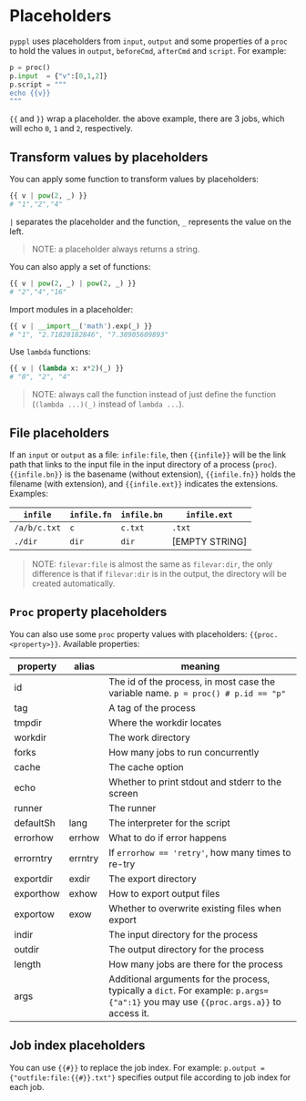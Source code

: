 # Placeholders
<!-- toc -->

`pyppl` uses placeholders from `input`, `output` and some properties of a `proc` to hold the values in `output`, `beforeCmd`, `afterCmd` and `script`. For example:
```python
p = proc()
p.input  = {"v":[0,1,2]}
p.script = """
echo {{v}}
"""
```
`{{` and `}}` wrap a placeholder. the above example, there are 3 jobs, which will echo `0`, `1` and `2`, respectively. 

## Transform values by placeholders
You can apply some function to transform values by placeholders:
```python
{{ v | pow(2, _) }}
# "1","2","4"
```
`|` separates the placeholder and the function, `_` represents the value on the left.
> NOTE: a placeholder always returns a string.

You can also apply a set of functions:
```python
{{ v | pow(2, _) | pow(2, _) }}
# "2","4","16"
```

Import modules in a placeholder:
```python
{{ v | __import__('math').exp(_) }}
# "1", "2.71828182846", "7.38905609893"
```

Use `lambda` functions:
```python
{{ v | (lambda x: x*2)(_) }}
# "0", "2", "4"
```
> NOTE: always call the function instead of just define the function (`(lambda ...)(_)` instead of `lambda ...`).

## File placeholders
If an `input` or `output` as a file: `infile:file`, then `{{infile}}` will be the link path that links to the input file in the input directory of a process (`proc`). `{{infile.bn}}` is the basename (without extension), `{{infile.fn}}` holds the filename (with extension), and `{{infile.ext}}` indicates the extensions. Examples:

|`infile`    |`infile.fn`   |`infile.bn`    | `infile.ext`|
|------------|--------------|---------------|-------------|
|`/a/b/c.txt`|`c`           |`c.txt`        | `.txt`      |
|`./dir`     |`dir`         |`dir`          | [EMPTY STRING]     |

>NOTE: `filevar:file` is almost the same as `filevar:dir`, the only difference is that if `filevar:dir` is in the output, the directory will be created automatically.

## `Proc` property placeholders
You can also use some `proc` property values with placeholders: `{{proc.<property>}}`. Available properties:

| property     | alias   |meaning               |
|--------------|---------|----------------------|
|id|| The id of the process, in most case the variable name. `p = proc() # p.id == "p"`|
|tag||A tag of the process|
|tmpdir||Where the workdir locates|
|workdir||The work directory|
|forks||How many jobs to run concurrently|
|cache||The cache option|
|echo||Whether to print stdout and stderr to the screen|
|runner||The runner|
|defaultSh|lang|The interpreter for the script|
|errorhow|errhow|What to do if error happens|
|errorntry|errntry|If `errorhow == 'retry'`, how many times to re-try|
|exportdir|exdir|The export directory|
|exporthow|exhow|How to export output files|
|exportow|exow|Whether to overwrite existing files when export|
|indir||The input directory for the process|
|outdir||The output directory for the process|
|length||How many jobs are there for the process|
|args||Additional arguments for the process, typically a `dict`. For example: `p.args={"a":1}` you may use `{{proc.args.a}}` to access it.|

## Job index placeholders
You can use `{{#}}` to replace the job index. For example:
`p.output = {"outfile:file:{{#}}.txt"}` specifies output file according to job index for each job.